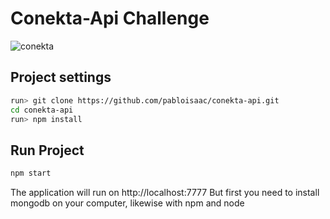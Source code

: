 # Conekta-Api Challenge

![conekta](https://i.ibb.co/jkfgTDq/conekta-logo.png)

## Project settings

```sh
run> git clone https://github.com/pabloisaac/conekta-api.git
cd conekta-api
run> npm install
```

## Run Project

```sh
npm start
```

The application will run on http://localhost:7777
But first you need to install mongodb on your computer, likewise with npm and node

